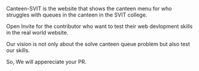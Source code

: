 Canteen-SVIT is the website that shows the canteen menu for who struggles with queues in the canteen in the SVIT college.

Open Invite for the contributor who want to test their web devlopment skills in the real world website.

Our vision is not only about the solve canteen queue problem but also test our skills.

So, We will appereciate your PR.
